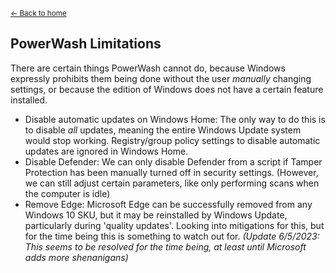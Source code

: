 <sup>[← Back to home](https://publicsatanicvoid.github.io/WindowsPowerWash/)</sup>

## PowerWash Limitations

There are certain things PowerWash cannot do, because Windows expressly prohibits them being done without the user *manually* changing settings, or because the edition of Windows does not have a certain feature installed.

- Disable automatic updates on Windows Home: The only way to do this is to disable *all* updates, meaning the entire Windows Update system would stop working. Registry/group policy settings to disable automatic updates are ignored in Windows Home.
- Disable Defender: We can only disable Defender from a script if Tamper Protection has been manually turned off in security settings. (However, we can still adjust certain parameters, like only performing scans when the computer is idle)
- Remove Edge: Microsoft Edge can be successfully removed from any Windows 10 SKU, but it may be reinstalled by Windows Update, particularly during 'quality updates'. Looking into mitigations for this, but for the time being this is something to watch out for. *(Update 6/5/2023: This seems to be resolved for the time being, at least until Microsoft adds more shenanigans)*
